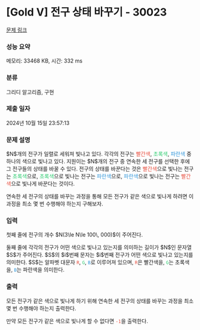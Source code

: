 # [Gold V] 전구 상태 바꾸기 - 30023 

[문제 링크](https://www.acmicpc.net/problem/30023) 

### 성능 요약

메모리: 33468 KB, 시간: 332 ms

### 분류

그리디 알고리즘, 구현

### 제출 일자

2024년 10월 15일 23:57:13

### 문제 설명

<p>$N$개의 전구가 일렬로 세워져 빛나고 있다. 각각의 전구는 <span style="color:#e74c3c;">빨간색</span>, <span style="color:#2ecc71;">초록색</span>, <span style="color:#3498db;">파란색</span> 중 하나의 색으로 빛나고 있다. 지원이는 $N$개의 전구 중 연속한 세 전구를 선택한 후에 그 전구들의 상태를 바꿀 수 있다. 전구의 상태를 바꾼다는 것은 <span style="color:#e74c3c;">빨간색</span>으로 빛나는 전구는 <span style="color:#2ecc71;">초록색</span>으로, <span style="color:#2ecc71;">초록색</span>으로 빛나는 전구는 <span style="color:#3498db;">파란색</span>으로, <span style="color:#3498db;">파란색</span>으로 빛나는 전구는 <span style="color:#e74c3c;">빨간색</span>으로 빛나게 바꾼다는 것이다.</p>

<p>연속한 세 전구의 상태를 바꾸는 과정을 통해 모든 전구가 같은 색으로 빛나게 하려면 이 과정을 최소 몇 번 수행해야 하는지 구해보자.</p>

### 입력 

 <p>첫째 줄에 전구의 개수 $N(3\le N\le 100\, 000)$이 주어진다.</p>

<p>둘째 줄에 각각의 전구가 어떤 색으로 빛나고 있는지를 의미하는 길이가 $N$인 문자열 $S$가 주어진다. $S$의 $i$번째 문자는 $i$번째 전구가 어떤 색으로 빛나고 있는지를 의미한다. $S$는 알파벳 대문자 <span style="color:#e74c3c;"><code>R</code></span>, <span style="color:#2ecc71;"><code>G</code></span>, <span style="color:#3498db;"><code>B</code></span>로 이루어져 있으며, <span style="color:#e74c3c;"><code>R</code></span>은 빨간색을, <span style="color:#2ecc71;"><code>G</code></span>는 초록색을, <span style="color:#3498db;"><code>B</code></span>는 파란색을 의미한다.</p>

### 출력 

 <p>모든 전구가 같은 색으로 빛나게 하기 위해 연속한 세 전구의 상태를 바꾸는 과정을 최소 몇 번 수행해야 하는지 출력한다.</p>

<p>만약 모든 전구가 같은 색으로 빛나게 할 수 없다면 <span style="color:#e74c3c;"><code>-1</code></span>을 출력한다.</p>

